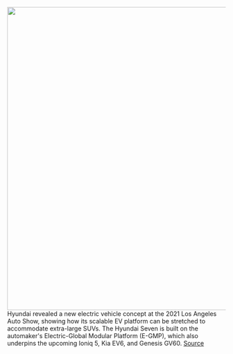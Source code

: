 <img src='https://cdn.vox-cdn.com/thumbor/UVTMIKq-HgcaghH0lR2C5QI4q70=/0x0:3395x2147/1200x800/filters:focal(1427x803:1969x1345)/cdn.vox-cdn.com/uploads/chorus_image/image/70155884/48639_HyundaiMotorUnveilsSEVENConceptSegment_bustingSUEVfortheIONIQBrand.0.jpg' width='700px' /><br/>
Hyundai revealed a new electric vehicle concept at the 2021 Los Angeles Auto Show, showing how its scalable EV platform can be stretched to accommodate extra-large SUVs. The Hyundai Seven is built on the automaker's Electric-Global Modular Platform (E-GMP), which also underpins the upcoming Ioniq 5, Kia EV6, and Genesis GV60.
<a href='https://www.theverge.com/2021/11/17/22787672/hyundai-seven-electric-suv-concept-la-auto-show-2021'> Source <a/>